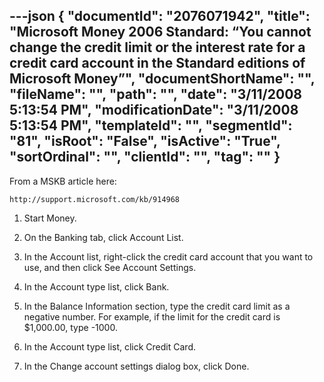 ---json
{
  "documentId": "2076071942",
  "title": "Microsoft Money 2006 Standard: “You cannot change the credit limit or the interest rate for a credit card account in the Standard editions of Microsoft Money”",
  "documentShortName": "",
  "fileName": "",
  "path": "",
  "date": "3/11/2008 5:13:54 PM",
  "modificationDate": "3/11/2008 5:13:54 PM",
  "templateId": "",
  "segmentId": "81",
  "isRoot": "False",
  "isActive": "True",
  "sortOrdinal": "",
  "clientId": "",
  "tag": ""
}
---

From a MSKB article here:

    http://support.microsoft.com/kb/914968

1. Start Money.

2. On the Banking tab, click Account List.

3. In the Account list, right-click the credit card account that you want to use, and then click See Account Settings.

4. In the Account type list, click Bank.

5. In the Balance Information section, type the credit card limit as a negative number. For example, if the limit for the credit card is $1,000.00, type -1000.

6. In the Account type list, click Credit Card.

7. In the Change account settings dialog box, click Done.
